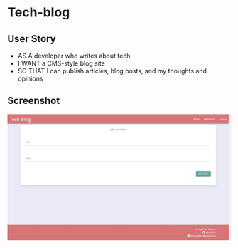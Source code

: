 # Tech-blog

## User Story
- AS A developer who writes about tech
- I WANT a CMS-style blog site
- SO THAT I can publish articles, blog posts, and my thoughts and opinions

## Screenshot
![Screenshot](./img/Screenshot.jpg)